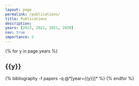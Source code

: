 ```yaml
---
layout: page
permalink: /publications/
title: Publications
description: 
years: [2023, 2022, 2021, 2020]
nav: true
importance: 2
---
```


<div class="publications">

{% for y in page.years %}
  <h2 class="year">{{y}}</h2>
  {% bibliography -f papers -q @*[year={{y}}]* %}
{% endfor %}

</div>
